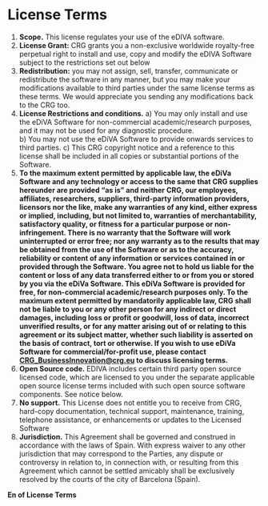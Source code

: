 # License Terms
1. **Scope.** This license regulates your use of the eDIVA software.  
1. **License Grant:** CRG grants you a non-exclusive worldwide royalty-free perpetual right to install and use, copy and modify the eDIVA Software subject to the restrictions set out below 
3. **Redistribution:** you may not assign, sell, transfer, communicate or redistribute the software in any manner, but you may make your modifications available to third parties under the same license terms as these terms. We would appreciate you sending any modifications back to the CRG too. 
4. **License Restrictions and conditions.**
   a) You may only install and use the eDiVA Software for non-commercial academic/research purposes, and it may not be used for any diagnostic procedure.  
   b) You may not use the eDiVA Software to provide onwards services to third parties. 
   c) This CRG copyright notice and a reference to this license shall be included in all copies or substantial portions of the Software.
5. **To the maximum extent permitted by applicable law, the eDiVa Software and any technology or access to the same that CRG supplies hereunder are provided “as is” and neither CRG, our employees, affiliates, researchers, suppliers, third-party information providers, licensors nor the like, make any warranties of any kind, either express or implied, including, but not limited to, warranties of merchantability, satisfactory quality, or fitness for a particular purpose or non-infringement. 
There is no warranty that the Software will work uninterrupted or error free; nor any warranty as to the results that may be obtained from the use of the Software or as to the accuracy, reliability or content of any information or services contained in or provided through the Software. You agree not to hold us liable for the content or loss of any data transferred either to or from you or stored by you via the eDiVa Software.
This eDiVa Software is provided for free, for non-commercial academic/research purposes only. To the maximum extent permitted by mandatorily applicable law, CRG shall not be liable to you or any other person for any indirect or direct damages, including loss or profit or goodwill, loss of data, incorrect unverified results, or for any matter arising out of or relating to this agreement or its subject matter, whether such liability is asserted on the basis of contract, tort or otherwise. 
If you wish to use eDiVa Software for commercial/for-profit use, please contact CRG_BusinessInnovation@crg.eu to discuss licensing terms.**
6. **Open Source code.** EDIVA includes certain third party open source licensed code, which are licensed to you under the separate applicable open source license terms included with such open source software components. See notice below. 
7. **No support.** This License does not entitle you to receive from CRG, hard-copy documentation, technical support, maintenance, training, telephone assistance, or enhancements or updates to the Licensed Software 
8. **Jurisdiction.** This Agreement shall be governed and construed in accordance with the laws of Spain. With express waiver to any other jurisdiction that may correspond to the Parties, any dispute or controversy in relation to, in connection with, or resulting from this Agreement which cannot be settled amicably shall be exclusively resolved by the courts of the city of Barcelona (Spain).

**En of License Terms**
